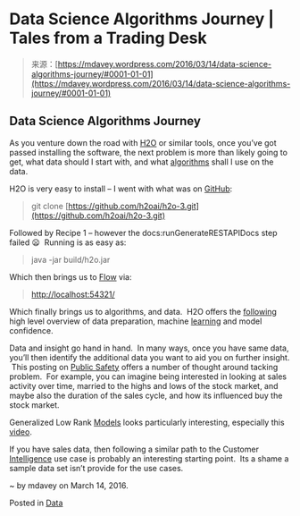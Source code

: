 <!--yml
category: 未分类
date: 2024-05-18 05:35:37
-->

# Data Science Algorithms Journey | Tales from a Trading Desk

> 来源：[https://mdavey.wordpress.com/2016/03/14/data-science-algorithms-journey/#0001-01-01](https://mdavey.wordpress.com/2016/03/14/data-science-algorithms-journey/#0001-01-01)

## Data Science Algorithms Journey

As you venture down the road with [H2O](http://www.h2o.ai/) or similar tools, once you’ve got passed installing the software, the next problem is more than likely going to get, what data should I start with, and what [algorithms](https://msdn.microsoft.com/en-us/library/ms175595.aspx) shall I use on the data.

H2O is very easy to install – I went with what was on [GitHub](https://github.com/h2oai/h2o-3):

> git clone [https://github.com/h2oai/h2o-3.git](https://github.com/h2oai/h2o-3.git)

Followed by Recipe 1 – however the docs:runGenerateRESTAPIDocs step failed 😦  Running is as easy as:

> java -jar build/h2o.jar

Which then brings us to [Flow](http://blog.h2o.ai/2014/11/introducing-flow/) via:

> [http://localhost:54321/](http://localhost:54321/)

Which finally brings us to algorithms, and data.  H2O offers the [following](http://www.h2o.ai/product/algorithms/) high level overview of data preparation, machine [learning](http://docs.h2o.ai/h2oclassic/resources/algoroadmap.html) and model confidence.

Data and insight go hand in hand.  In many ways, once you have same data, you’ll then identify the additional data you want to aid you on further insight.  This posting on [Public Safety](http://blog.h2o.ai/2015/04/deep-learning-public-safety/) offers a number of thought around tacking problem.  For example, you can imagine being interested in looking at sales activity over time, married to the highs and lows of the stock market, and maybe also the duration of the sales cycle, and how its influenced buy the stock market.

Generalized Low Rank [Models](http://www.h2o.ai/verticals/algos/glrm/) looks particularly interesting, especially this [video](https://youtu.be/gEZtZRANeLc).

If you have sales data, then following a similar path to the Customer [Intelligence](http://www.h2o.ai/use-cases/customer-intelligence/) use case is probably an interesting starting point.  Its a shame a sample data set isn’t provide for the use cases.

~ by mdavey on March 14, 2016.

Posted in [Data](https://mdavey.wordpress.com/category/data/)